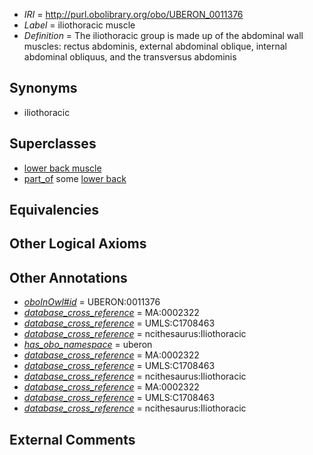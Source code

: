  * *IRI* = http://purl.obolibrary.org/obo/UBERON_0011376
 * *Label* = iliothoracic muscle
 * *Definition* = The iliothoracic group is made up of the abdominal wall muscles: rectus abdominis, external abdominal oblique, internal abdominal obliquus, and the transversus abdominis

## Synonyms

 * iliothoracic

## Superclasses

 * [lower back muscle](../../UBERON/42/UBERON_0008242.md)
 * [part_of](../../BFO/50/BFO_0000050.md) some [lower back](../../UBERON/62/UBERON_0005462.md)

## Equivalencies


## Other Logical Axioms


## Other Annotations

 * *[oboInOwl#id](../../id/oboInOwl#id.md)* = UBERON:0011376
 * *[database_cross_reference](../../ef/oboInOwl#hasDbXref.md)* = MA:0002322
 * *[database_cross_reference](../../ef/oboInOwl#hasDbXref.md)* = UMLS:C1708463
 * *[database_cross_reference](../../ef/oboInOwl#hasDbXref.md)* = ncithesaurus:Iliothoracic
 * *[has_obo_namespace](../../ce/oboInOwl#hasOBONamespace.md)* = uberon
 * *[database_cross_reference](../../ef/oboInOwl#hasDbXref.md)* = MA:0002322
 * *[database_cross_reference](../../ef/oboInOwl#hasDbXref.md)* = UMLS:C1708463
 * *[database_cross_reference](../../ef/oboInOwl#hasDbXref.md)* = ncithesaurus:Iliothoracic
 * *[database_cross_reference](../../ef/oboInOwl#hasDbXref.md)* = MA:0002322
 * *[database_cross_reference](../../ef/oboInOwl#hasDbXref.md)* = UMLS:C1708463
 * *[database_cross_reference](../../ef/oboInOwl#hasDbXref.md)* = ncithesaurus:Iliothoracic

## External Comments

